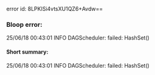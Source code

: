 error id: 8LPKISi4vtsXU1QZ6+Avdw==
### Bloop error:

25/06/18 00:43:01 INFO DAGScheduler: failed: HashSet()
#### Short summary: 

25/06/18 00:43:01 INFO DAGScheduler: failed: HashSet()